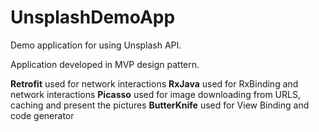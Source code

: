 # UnsplashDemoApp

Demo application for using Unsplash API.

Application developed in MVP design pattern.

**Retrofit**    used for network interactions
**RxJava**      used for RxBinding and network interactions
**Picasso**     used for image downloading from URLS, caching and present the pictures
**ButterKnife** used for View Binding and code generator 

